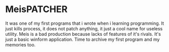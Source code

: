 # MeisPATCHER

It was one of my first programs that i wrote when i learning programming.
It just kills process, it does not patch anything, it just a cool name for useless utility. Meis is a bad production because lacks of features of it's rivals. It's just a basic winform application.
Time to archive my first program and my memories too.
